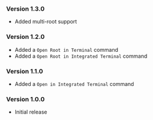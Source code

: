 ### Version 1.3.0
- Added multi-root support

### Version 1.2.0
- Added a `Open Root in Terminal` command
- Added a `Open Root in Integrated Terminal` command

### Version 1.1.0
- Added a `Open in Integrated Terminal` command

### Version 1.0.0
- Initial release
